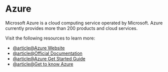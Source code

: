 # Azure

Microsoft Azure is a cloud computing service operated by Microsoft. Azure currently provides more than 200 products and cloud services.

Visit the following resources to learn more:

- [@article@Azure Website](https://azure.microsoft.com/en-us/)
- [@article@Official Documentation](https://docs.microsoft.com/en-us/azure/)
- [@article@Azure Get Started Guide](https://azure.microsoft.com/en-ca/get-started/#explore-azure)
- [@article@Get to know Azure](https://azure.microsoft.com/en-us/explore/)

